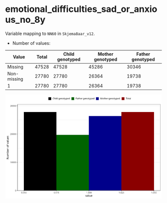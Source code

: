 # emotional_difficulties_sad_or_anxious_no_8y
Variable mapping to `NN60` in `Skjema8aar_v12`.
- Number of values:

| Value | Total | Child genotyped | Mother genotyped | Father genotyped |
| ----- | ----- | --------------- | ---------------- | ---------------- |
| Missing | 47528 | 47528 | 45286 | 30346 |
| Non-missing | 27780 | 27780 | 26364 | 19738 |
| 1 | 27780 | 27780 | 26364 | 19738 |



![](emotional_difficulties_sad_or_anxious_no_8y_n.png)



